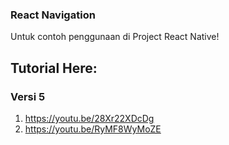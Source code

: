 ### React Navigation

Untuk contoh penggunaan di Project React Native!

## Tutorial Here:

### Versi 5

1. https://youtu.be/28Xr22XDcDg
2. https://youtu.be/RyMF8WyMoZE
